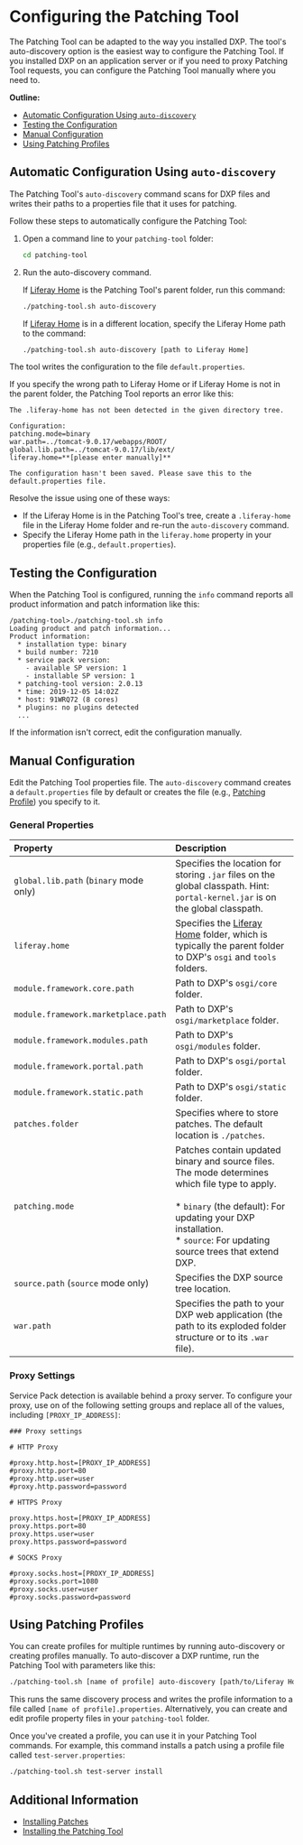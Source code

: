 # Configuring the Patching Tool

The Patching Tool can be adapted to the way you installed DXP. The tool's auto-discovery option is the easiest way to configure the Patching Tool. If you installed DXP on an application server or if you need to proxy Patching Tool requests, you can configure the Patching Tool manually where you need to.

**Outline:**

* [Automatic Configuration Using `auto-discovery`](#automatic-configuration-using-auto-discovery)
* [Testing the Configuration](#testing-the-configuration)
* [Manual Configuration](#manual-configuration)
* [Using Patching Profiles](#using-patching-profiles)

## Automatic Configuration Using `auto-discovery`

The Patching Tool's `auto-discovery` command scans for DXP files and writes their paths to a properties file that it uses for patching.

Follow these steps to automatically configure the Patching Tool:

1. Open a command line to your `patching-tool` folder:

    ```bash
    cd patching-tool
    ```

1. Run the auto-discovery command.

    If [Liferay Home](../../../reference/liferay-home.md) is the Patching Tool's parent folder, run this command:

    ```bash
    ./patching-tool.sh auto-discovery
    ```

    If [Liferay Home](../../../reference/liferay-home.md) is in a different location, specify the Liferay Home path to the command:

    ```bash
    ./patching-tool.sh auto-discovery [path to Liferay Home]
    ```

The tool writes the configuration to the file `default.properties`.

If you specify the wrong path to Liferay Home or if Liferay Home is not in the parent folder, the Patching Tool reports an error like this:

```
The .liferay-home has not been detected in the given directory tree.

Configuration:
patching.mode=binary
war.path=../tomcat-9.0.17/webapps/ROOT/
global.lib.path=../tomcat-9.0.17/lib/ext/
liferay.home=**[please enter manually]**

The configuration hasn't been saved. Please save this to the default.properties file.
```

Resolve the issue using one of these ways:

* If the Liferay Home is in the Patching Tool's tree, create a `.liferay-home` file in the Liferay Home folder and re-run the `auto-discovery` command.
* Specify the Liferay Home path in the `liferay.home` property in your properties file (e.g., `default.properties`).

## Testing the Configuration

When the Patching Tool is configured, running the `info` command reports all product information and patch information like this:

```
/patching-tool>./patching-tool.sh info
Loading product and patch information...
Product information:
  * installation type: binary
  * build number: 7210
  * service pack version:
    - available SP version: 1
    - installable SP version: 1
  * patching-tool version: 2.0.13
  * time: 2019-12-05 14:02Z
  * host: 91WRQ72 (8 cores)
  * plugins: no plugins detected
  ...
```

If the information isn't correct, edit the configuration manually.

## Manual Configuration

Edit the Patching Tool properties file. The `auto-discovery` command creates a `default.properties` file by default or creates the file (e.g., [Patching Profile](#using-patching-profiles)) you specify to it.

### General Properties

| Property | Description |
| :------- | :---------- |
| `global.lib.path` (`binary` mode only) | Specifies the location for storing `.jar` files on the global classpath. Hint: `portal-kernel.jar` is on the global classpath. |
| `liferay.home` | Specifies the [Liferay Home](../../../reference/liferay-home.md) folder, which is typically the parent folder to DXP's `osgi` and `tools` folders. |
| `module.framework.core.path` | Path to DXP's `osgi/core` folder. |
| `module.framework.marketplace.path` | Path to DXP's `osgi/marketplace` folder. |
| `module.framework.modules.path` | Path to DXP's `osgi/modules` folder. |
| `module.framework.portal.path` | Path to DXP's `osgi/portal` folder. |
| `module.framework.static.path` | Path to DXP's `osgi/static` folder. |
| `patches.folder` | Specifies where to store patches. The default location is `./patches`. |
| `patching.mode` | Patches contain updated binary and source files. The mode determines which file type to apply.<br><br>* `binary` (the default): For updating your DXP installation.<br>* `source`: For updating source trees that extend DXP. |
| `source.path` (`source` mode only) | Specifies the DXP source tree location. |
| `war.path` | Specifies the path to your DXP web application (the path to its exploded folder structure or to its `.war` file). |

### Proxy Settings

Service Pack detection is available behind a proxy server. To configure your proxy, use on of the following setting groups and replace all of the values, including `[PROXY_IP_ADDRESS]`:

```properties
### Proxy settings

# HTTP Proxy

#proxy.http.host=[PROXY_IP_ADDRESS]
#proxy.http.port=80
#proxy.http.user=user
#proxy.http.password=password

# HTTPS Proxy

proxy.https.host=[PROXY_IP_ADDRESS]
proxy.https.port=80
proxy.https.user=user
proxy.https.password=password

# SOCKS Proxy

#proxy.socks.host=[PROXY_IP_ADDRESS]
#proxy.socks.port=1080
#proxy.socks.user=user
#proxy.socks.password=password
```

## Using Patching Profiles

You can create profiles for multiple runtimes by running auto-discovery or creating profiles manually. To auto-discover a DXP runtime, run the Patching Tool with parameters like this:

```bash
./patching-tool.sh [name of profile] auto-discovery [path/to/Liferay Home]
```

This runs the same discovery process and writes the profile information to a file called `[name of profile].properties`. Alternatively, you can create and edit profile property files in your `patching-tool` folder.

Once you've created a profile, you can use it in your Patching Tool commands. For example, this command installs a patch using a profile file called `test-server.properties`:

```bash
./patching-tool.sh test-server install
```

## Additional Information

* [Installing Patches](./installing-patches.md)
* [Installing the Patching Tool](./installing-the-patching-tool.md)